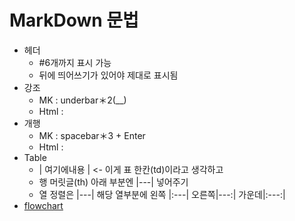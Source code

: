 # MarkDown 문법


- 헤더
	- #6개까지 표시 가능 
	- 뒤에 띄어쓰기가 있어야 제대로 표시됨
- 강조
	- MK : underbar＊2(__)
	- Html : <b></b>
- 개행
	- MK : spacebar＊3 + Enter
	- Html : <br>
- Table
	- | 여기에내용 | <- 이게 표 한칸(td)이라고 생각하고
	- 행 머릿글(th) 아래 부분엔 |---| 넣어주기 
	- 열 정렬은 |---| 해당 열부분에 왼쪽 |:---| 오른쪽|---:| 가운데|:---:|
- [flowchart](http://flowchart.js.org/)
